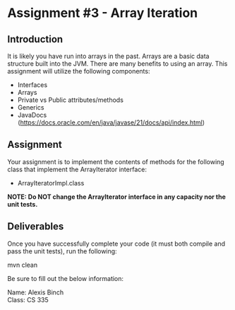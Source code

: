 <h1>Assignment #3 - Array Iteration</h1>

<h2>Introduction</h2>
It is likely you have run into arrays in the past.  Arrays are a basic data structure built into the JVM.  There are 
many benefits to using an array.  This assignment will utilize the following components:

- Interfaces
- Arrays
- Private vs Public attributes/methods
- Generics
- JavaDocs (https://docs.oracle.com/en/java/javase/21/docs/api/index.html)

<h2>Assignment</h2>

Your assignment is to implement the contents of methods for the following class that implement the ArrayIterator 
interface:

- ArrayIteratorImpl.class

<b>NOTE: Do NOT change the ArrayIterator interface in any capacity nor the unit tests.</b>

<h2>Deliverables</h2>
Once you have successfully complete your code (it must both compile and pass the unit tests), run the following:

mvn clean

Be sure to fill out the below information:

Name: Alexis Binch
<br/>
Class: CS 335